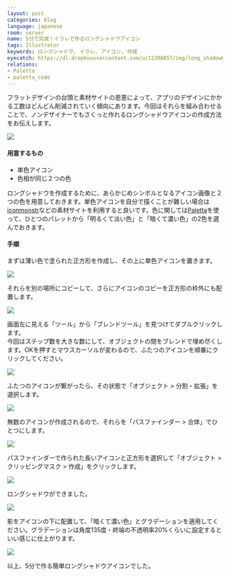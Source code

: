 ```yaml
---
layout: post
categories: blog
language: japanese
room: server
name: 5分で完成！イラレで作るロングシャドウアイコン
tags: Illustrator
keywords: ロングシャドウ, イラレ, アイコン, 作成
eyecatch: https://dl.dropboxusercontent.com/u/12208857/img/long_shadow00.png
relations:
- Paletta
- paletta_code
---
```


フラットデザインの台頭と素材サイトの恩恵によって、アプリのデザインにかかる工数はどんどん削減されていく傾向にあります。今回はそれらを組み合わせることで、ノンデザイナーでもさくっと作れるロングシャドウアイコンの作成方法をお伝えします。

<img src="https://dl.dropboxusercontent.com/u/12208857/img/long_shadow00.png" class="image-on-frame-mini">

#### 用意するもの

* 単色アイコン
* 色相が同じ２つの色

ロングシャドウを作成するために、あらかじめシンボルとなるアイコン画像と２つの色を用意しておきます。単色アイコンを自分で描くことが難しい場合は[iconmonstr](http://iconmonstr.com/)などの素材サイトを利用すると良いです。色に関しては[Paletta](http://paletta.mrk1869.com/)を使って、ひとつのパレットから「明るくて淡い色」と「暗くて濃い色」の2色を選んでおきます。

#### 手順

まずは薄い色で塗られた正方形を作成し、その上に単色アイコンを置きます。

<img src="https://dl.dropboxusercontent.com/u/12208857/img/long_shadow01.png" class="image-on-frame">

それらを別の場所にコピーして、さらにアイコンのコピーを正方形の枠外にも配置します。

<img src="https://dl.dropboxusercontent.com/u/12208857/img/long_shadow02.png" class="image-on-frame">

画面左に見える「ツール」から「ブレンドツール」を見つけてダブルクリックします。<br>
今回はステップ数を大きな数にして、オブジェクトの間をブレンドで埋め尽くします。OKを押すとマウスカーソルが変わるので、ふたつのアイコンを順番にクリックしてください。

<img src="https://dl.dropboxusercontent.com/u/12208857/img/long_shadow03.png" class="image-on-frame">

ふたつのアイコンが繋がったら、その状態で「オブジェクト > 分割・拡張」を選択します。

<img src="https://dl.dropboxusercontent.com/u/12208857/img/long_shadow04.png" class="image-on-frame">

無数のアイコンが作成されるので、それらを「パスファインダー > 合体」でひとつにします。

<img src="https://dl.dropboxusercontent.com/u/12208857/img/long_shadow05.png" class="image-on-frame">

パスファインダーで作られた長いアイコンと正方形を選択して「オブジェクト > クリッピングマスク > 作成」をクリックします。

<img src="https://dl.dropboxusercontent.com/u/12208857/img/long_shadow06.png" class="image-on-frame">

ロングシャドウができました。

<img src="https://dl.dropboxusercontent.com/u/12208857/img/long_shadow07.png" class="image-on-frame">

影をアイコンの下に配置して、「暗くて濃い色」とグラデーションを適用してください。グラデーションは角度135度・終端の不透明率20%くらいに設定するといい感じに仕上がります。

<img src="https://dl.dropboxusercontent.com/u/12208857/img/long_shadow08.png" class="image-on-frame">

以上、5分で作る簡単ロングシャドウアイコンでした。

